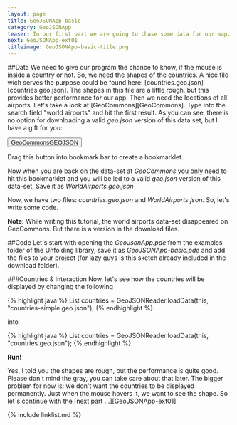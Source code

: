 ```yaml
---
layout: page
title: GeoJSONApp-basic
category: GeoJSONApp
teaser: In our first part we are going to chase some data for our map.
next: GeoJSONApp-ext01
titleimage: GeoJSONApp-basic-title.png
---
```


##Data
We need to give our program the chance to know, if the mouse is inside a country or not. So, we need the shapes of the countries. A nice file wich serves the purpose could be found here: [countries.geo.json][countries.geo.json].
The shapes in this file are a little rough, but this provides better performance for our app. Then we need the locations of all airports. Let's take a look at [GeoCommons][GeoCommons]. Type into the search field "world airports" and hit the first result. As you can see, there is no option for downloading a valid *geo.json* version of this data set, but I have a gift for you: 

<button class="btn"><a href="javascript:(function(){var currURL=document.URL;var dataSetID=currURL.match('([0-9]+)');var dataSetURL='http://geocommons.com/overlays/'+dataSetID[0]+'/features.json?geojson=1';dataSetJSON=window.open(dataSetURL,'GeoCommonsJSON');}());">GeoCommonsGEOJSON</a>
</button> 

Drag this button into bookmark bar to create a bookmarklet.

Now when you are back on the data-set at *GeoCommons* you only need to hit this bookmarklet and you will be led to a valid *geo.json* version of this data-set. Save it as *WorldAirports.geo.json*

Now, we have two files: *countries.geo.json* and *WorldAirports.json*. So, let's write some code.

**Note:** While writing this tutorial, the world airports data-set disappeared on GeoCommons. But there is a version in the download files.

##Code
Let's start with opening the *GeoJsonApp.pde* from the examples folder of the Unfolding library, save it as *GeoJSONApp-basic.pde* and add the files to your project (for lazy guys is this sketch already included in the download folder). 

###Countries & Interaction
Now, let's see how the countries will be displayed by changing the following

{% highlight java %}
      List<Feature> countries = GeoJSONReader.loadData(this, "countries-simple.geo.json");
{% endhighlight %}

into

{% highlight java %}
      List<Feature> countries = GeoJSONReader.loadData(this, "countries.geo.json");
{% endhighlight %}

**Run!**

Yes, I told you the shapes are rough, but the performance is quite good. Please don't mind the gray, you can take care about that later. The bigger problem for now is: we don't want the countries to be displayed permanently. Just when the mouse hovers it, we want to see the shape. So let`s continue with the [next part …][GeoJSONApp-ext01]

{% include linklist.md %}